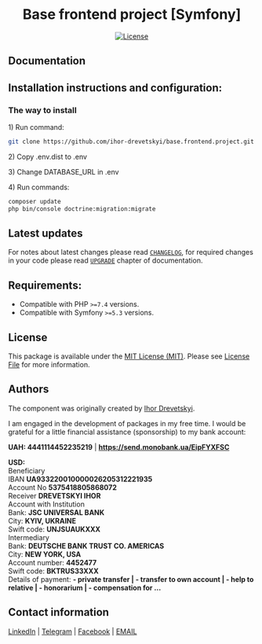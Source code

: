 <h1 align="center">
    Base frontend project [Symfony]
</h1>

<div align="center">

[![License](https://poser.pugx.org/ihor-drevetskyi/dashboard/license)](//packagist.org/packages/ihor-drevetskyi/dashboard)

</div>

Documentation
-------------

## Installation instructions and configuration:

### The way to install 

<p>
    1) Run command:
</p>

```sh
git clone https://github.com/ihor-drevetskyi/base.frontend.project.git
```

<p>
    2) Copy .env.dist to .env
</p>

<p>
    3) Change DATABASE_URL in .env
</p>

<p>
    4) Run commands:
</p>

```sh
composer update
php bin/console doctrine:migration:migrate
```

## Latest updates

For notes about latest changes please
read [`CHANGELOG`](https://github.com/ihor-drevetskyi/dashboard/blob/main/CHANGELOG.md), for required changes in your
code please read [`UPGRADE`](https://github.com/ihor-drevetskyi/dashboard/blob/main/UPGRADE.md)
chapter of documentation.

## Requirements:

- Compatible with PHP `>=7.4` versions.
- Compatible with Symfony `>=5.3` versions.

## License

This package is available under the [MIT License (MIT)](LICENSE). Please see [License File](LICENSE) for more
information.

## Authors

The component was originally created by [Ihor Drevetskyi](https://www.facebook.com/ihor.drevetskyi).
<p>I am engaged in the development of packages in my free time.
I would be grateful for a little financial assistance (sponsorship) to my bank account:
</p>

<p>
<b>UAH: 4441114452235219</b> |
<b><a href="https://send.monobank.ua/EipFYXFSC">https://send.monobank.ua/EipFYXFSC</a></b>
</p>

<p>
<b>USD:</b> <br>
Beneficiary
<br>
IBAN <b>UA933220010000026205312221935</b><br>
Account No <b> 5375418805868072</b><br>
Receiver <b>DREVETSKYI IHOR</b><br>
Account with Institution<br>
Bank: <b>JSC UNIVERSAL BANK</b><br>
City: <b>KYIV, UKRAINE</b><br>
Swift code: <b>UNJSUAUKXXX</b><br>
Intermediary<br>
Bank: <b>DEUTSCHE BANK TRUST CO. AMERICAS</b><br>
City: <b>NEW YORK, USA</b><br>
Account number: <b>4452477</b><br>
Swift code: <b>BKTRUS33XXX</b><br>
Details of payment: <b>
- private transfer |
- transfer to own account |
- help to relative |
- honorarium |
- compensation for … 
</b><br>
</p>

## Contact information
[LinkedIn](https://www.linkedin.com/in/ihor-drevetskyi/) | [Telegram](https://t.me/IhorDrevetskyi) | [Facebook](https://www.facebook.com/ihor.drevetskyi) | <a href="mailto:ihor.drevetskyi@gmail.com">EMAIL</a>
